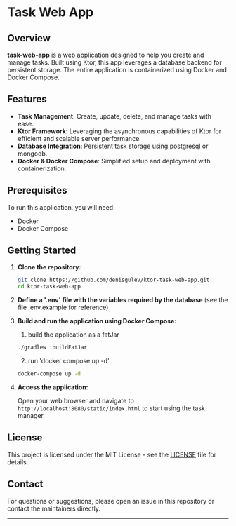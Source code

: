 # Task Web App
## Overview

**task-web-app** is a web application designed to help you create and manage tasks. 
Built using Ktor, this app leverages a database backend for persistent storage. 
The entire application is containerized using Docker and Docker Compose.

## Features

- **Task Management**: Create, update, delete, and manage tasks with ease.
- **Ktor Framework**: Leveraging the asynchronous capabilities of Ktor for efficient and scalable server performance.
- **Database Integration**: Persistent task storage using postgresql or mongodb.
- **Docker & Docker Compose**: Simplified setup and deployment with containerization.

## Prerequisites

To run this application, you will need:

- Docker
- Docker Compose

## Getting Started

1. **Clone the repository:**

    ```bash
    git clone https://github.com/denisgulev/ktor-task-web-app.git
    cd ktor-task-web-app
    ```

2. **Define a '.env' file with the variables required by the database**
   (see the file .env.example for reference)


3. **Build and run the application using Docker Compose:**
   1. build the application as a fatJar
   ```bash
   ./gradlew :buildFatJar 
   ```
   2. run 'docker compose up -d'
   ```bash
   docker-compose up -d
   ```

4. **Access the application:**

   Open your web browser and navigate to `http://localhost:8080/static/index.html` to start using the task manager.

## License

This project is licensed under the MIT License - see the [LICENSE](LICENSE) file for details.

## Contact

For questions or suggestions, please open an issue in this repository or contact the maintainers directly.

---
